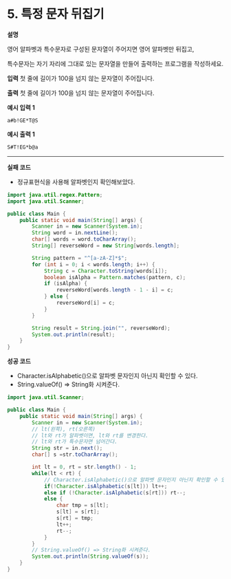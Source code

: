# 5. 특정 문자 뒤집기

**설명**

영어 알파벳과 특수문자로 구성된 문자열이 주어지면 영어 알파벳만 뒤집고,

특수문자는 자기 자리에 그대로 있는 문자열을 만들어 출력하는 프로그램을 작성하세요.

**입력**
첫 줄에 길이가 100을 넘지 않는 문자열이 주어집니다.

**출력**
첫 줄에 길이가 100을 넘지 않는 문자열이 주어집니다.

**예시 입력 1**

```
a#b!GE*T@S

```

**예시 출력 1**

```
S#T!EG*b@a
```

---

**실패 코드**

- 정규표현식을 사용해 알파벳인지 확인해보았다.

```java
import java.util.regex.Pattern;
import java.util.Scanner;

public class Main {
    public static void main(String[] args) {
        Scanner in = new Scanner(System.in);
        String word = in.nextLine();
        char[] words = word.toCharArray();
        String[] reverseWord = new String[words.length];

        String pattern = "^[a-zA-Z]*$";
        for (int i = 0; i < words.length; i++) {
            String c = Character.toString(words[i]);
            boolean isAlpha = Pattern.matches(pattern, c);
            if (isAlpha) {
                reverseWord[words.length - 1 - i] = c;
            } else {
                reverseWord[i] = c;
            }
        }

        String result = String.join("", reverseWord);
        System.out.println(result);
    }
}
```

**성공 코드**

- Character.isAlphabetic()으로 알파벳 문자인지 아닌지 확인할 수 있다.
- String.valueOf() => String화 시켜준다.

```java
import java.util.Scanner;

public class Main {
    public static void main(String[] args) {
        Scanner in = new Scanner(System.in);
        // lt(왼쪽), rt(오른쪽)
        // lt와 rt가 알파벳이면, lt와 rt를 변경한다.
        // lt와 rt가 특수문자면 넘어간다.
        String str = in.next();
        char[] s =str.toCharArray();

        int lt = 0, rt = str.length() - 1;
        while(lt < rt) {
            // Character.isAlphabetic()으로 알파벳 문자인지 아닌지 확인할 수 있다.
            if(!Character.isAlphabetic(s[lt])) lt++;
            else if (!Character.isAlphabetic(s[rt])) rt--;
            else {
                char tmp = s[lt];
                s[lt] = s[rt];
                s[rt] = tmp;
                lt++;
                rt--;
            }
        }
        // String.valueOf() => String화 시켜준다.
        System.out.println(String.valueOf(s));
    }
}
```
